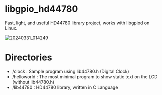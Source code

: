 # libgpio_hd44780

Fast, light, and useful HD44780 library project, works with libgpiod on Linux.

![20240331_014249](https://github.com/HKShuttle/libgpio_hd44780/assets/52975544/ae120ef0-6798-4444-b394-8589a97c2686)

# Directories

* /clock : Sample program using lib44780.h (Digital Clock)
* /helloworld : The most minimal program to show static text on the LCD (without lib44780.h)
* /lib44780 : HD44780 library, written in C Language
